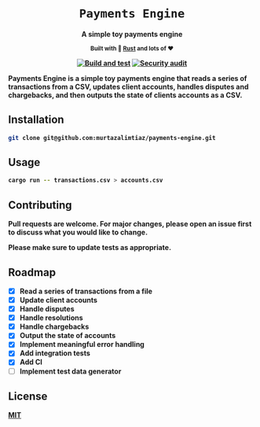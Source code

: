 <div align="center">
  <h1>
    <code>Payments Engine</code>
  </h1>
  <strong>A simple toy payments engine</sup>
  
  <sub>Built with 🦀 <a href="https://www.rust-lang.org" target="_blank">Rust</a> and  lots of ❤️</sub>

[![Build and test](https://github.com/murtazalimtiaz/payments-engine/actions/workflows/build_and_test.yml/badge.svg)](https://github.com/murtazalimtiaz/payments-engine/actions/workflows/build_and_test.yml) [![Security audit](https://github.com/murtazalimtiaz/payments-engine/actions/workflows/security_audit.yml/badge.svg?branch=master)](https://github.com/murtazalimtiaz/payments-engine/actions/workflows/security_audit.yml)

</div>

Payments Engine is a simple toy payments engine that reads a series of transactions from a CSV, updates client accounts, handles disputes and chargebacks, and then outputs the state of clients accounts as a CSV.

## Installation

```bash
git clone git@github.com:murtazalimtiaz/payments-engine.git
```

## Usage

```bash
cargo run -- transactions.csv > accounts.csv
```

## Contributing

Pull requests are welcome. For major changes, please open an issue first to discuss what you would like to change.

Please make sure to update tests as appropriate.

## Roadmap

- [x] Read a series of transactions from a file
- [x] Update client accounts
- [x] Handle disputes
- [x] Handle resolutions
- [x] Handle chargebacks
- [x] Output the state of accounts
- [x] Implement meaningful error handling
- [x] Add integration tests
- [x] Add CI
- [ ] Implement test data generator

## License

[MIT](https://choosealicense.com/licenses/mit/)
